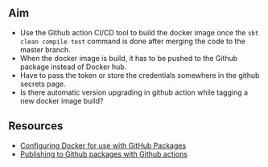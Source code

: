 ## Aim
- Use the Github action CI/CD tool to build the docker image once the `sbt clean compile test` command is done after merging the code to the master branch. 
- When the docker image is build, it has to be pushed to the Github package instead of Docker hub. 
- Have to pass the token or store the credentials somewhere in the github secrets page.
- Is there automatic version upgrading in github action while tagging a new docker image build?

## Resources 
- [Configuring Docker for use with GitHub Packages](https://docs.github.com/en/packages/guides/configuring-docker-for-use-with-github-packages)
- [Publishing to Github packages with Github actions](https://docs.github.com/en/actions/guides/publishing-docker-images#publishing-images-to-github-packages)